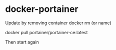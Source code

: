 # docker-portainer

Update by removing container
docker rm <containerid> (or name)

docker pull portainer/portainer-ce:latest

Then start again
